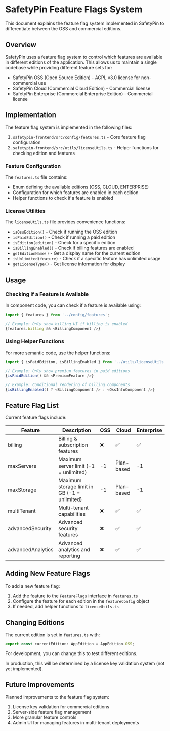 # SafetyPin Feature Flags System

This document explains the feature flag system implemented in SafetyPin to differentiate between the OSS and commercial editions.

## Overview

SafetyPin uses a feature flag system to control which features are available in different editions of the application. This allows us to maintain a single codebase while providing different feature sets for:

- SafetyPin OSS (Open Source Edition) - AGPL v3.0 license for non-commercial use
- SafetyPin Cloud (Commercial Cloud Edition) - Commercial license
- SafetyPin Enterprise (Commercial Enterprise Edition) - Commercial license

## Implementation

The feature flag system is implemented in the following files:

1. `safetypin-frontend/src/config/features.ts` - Core feature flag configuration
2. `safetypin-frontend/src/utils/licenseUtils.ts` - Helper functions for checking edition and features

### Feature Configuration

The `features.ts` file contains:
- Enum defining the available editions (OSS, CLOUD, ENTERPRISE)
- Configuration for which features are enabled in each edition
- Helper functions to check if a feature is enabled

### License Utilities

The `licenseUtils.ts` file provides convenience functions:
- `isOssEdition()` - Check if running the OSS edition
- `isPaidEdition()` - Check if running a paid edition
- `isEdition(edition)` - Check for a specific edition
- `isBillingEnabled()` - Check if billing features are enabled
- `getEditionName()` - Get a display name for the current edition
- `isUnlimited(feature)` - Check if a specific feature has unlimited usage
- `getLicenseType()` - Get license information for display

## Usage

### Checking if a Feature is Available

In component code, you can check if a feature is available using:

```typescript
import { features } from '../config/features';

// Example: Only show billing UI if billing is enabled
{features.billing && <BillingComponent />}
```

### Using Helper Functions

For more semantic code, use the helper functions:

```typescript
import { isPaidEdition, isBillingEnabled } from '../utils/licenseUtils';

// Example: Only show premium features in paid editions
{isPaidEdition() && <PremiumFeature />}

// Example: Conditional rendering of billing components
{isBillingEnabled() ? <BillingComponent /> : <OssInfoComponent />}
```

## Feature Flag List

Current feature flags include:

| Feature | Description | OSS | Cloud | Enterprise |
|---------|-------------|-----|-------|------------|
| billing | Billing & subscription features | ❌ | ✅ | ✅ |
| maxServers | Maximum server limit (-1 = unlimited) | -1 | Plan-based | -1 |
| maxStorage | Maximum storage limit in GB (-1 = unlimited) | -1 | Plan-based | -1 |
| multiTenant | Multi-tenant capabilities | ❌ | ✅ | ✅ |
| advancedSecurity | Advanced security features | ❌ | ✅ | ✅ |
| advancedAnalytics | Advanced analytics and reporting | ❌ | ✅ | ✅ |

## Adding New Feature Flags

To add a new feature flag:

1. Add the feature to the `FeatureFlags` interface in `features.ts`
2. Configure the feature for each edition in the `featureConfig` object
3. If needed, add helper functions to `licenseUtils.ts`

## Changing Editions

The current edition is set in `features.ts` with:

```typescript
export const currentEdition: AppEdition = AppEdition.OSS;
```

For development, you can change this to test different editions.

In production, this will be determined by a license key validation system (not yet implemented).

## Future Improvements

Planned improvements to the feature flag system:

1. License key validation for commercial editions
2. Server-side feature flag management
3. More granular feature controls
4. Admin UI for managing features in multi-tenant deployments
